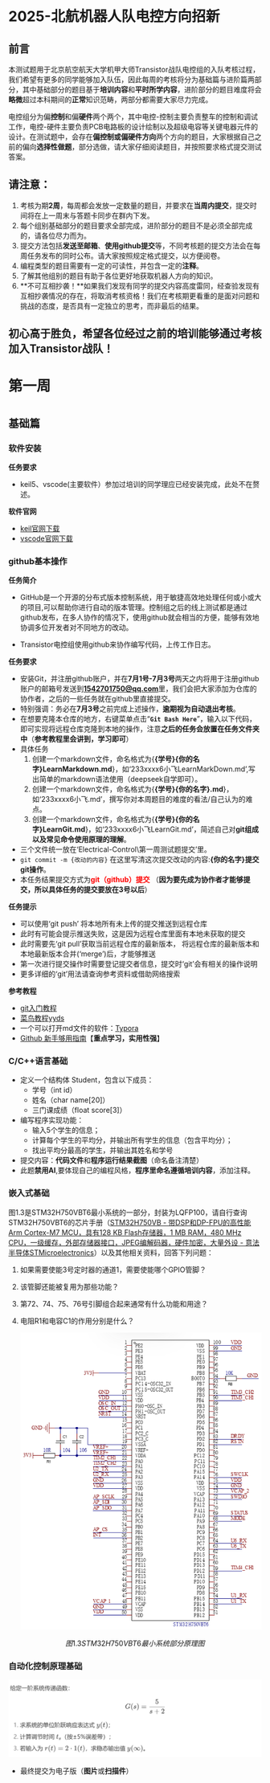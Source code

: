 # 2025-北航机器人队电控方向招新
## 前言
本测试题用于北京航空航天大学机甲大师Transistor战队电控组的入队考核过程，我们希望有更多的同学能够加入队伍，因此每周的考核将分为基础篇与进阶篇两部分，其中基础部分的题目基于**培训内容**和**平时所学内容**，进阶部分的题目难度将会**略微**超过本科期间的**正常**知识范畴，两部分都需要大家尽力完成。

电控组分为偏**控制**和偏**硬件**两个两个，其中电控-控制主要负责整车的控制和调试工作，电控-硬件主要负责PCB电路板的设计绘制以及超级电容等关键电器元件的设计。在测试题中，会存在**偏控制或偏硬件方向**两个方向的题目，大家根据自己之前的偏向**选择性做题**，部分选做，请大家仔细阅读题目，并按照要求格式提交测试答案。
## 请注意：

1. 考核为期**2周**，每周都会发放一定数量的题目，并要求在**当周内提交**，提交时间将在上一周末与答题卡同步在群内下发。
2. 每个组别基础部分的题目要求全部完成，进阶部分的题目不是必须全部完成的，请各位尽力而为。
3. 提交方法包括**发送至邮箱**、**使用github提交**等，不同考核题的提交方法会在每周任务发布的同时公布。请大家按照规定格式提交，以方便阅卷。
4. 编程类型的题目需要有一定的可读性，并包含一定的**注释**。
5. 了解其他组别的题目有助于各位更好地获取机器人方向的知识。
6. **不可互相抄袭！**如果我们发现有同学的提交内容高度雷同，经查验发现有互相抄袭情况的存在，将取消考核资格！我们在考核期更看重的是面对问题和挑战的态度，是否具有一定独立的思考，而非最后的结果。
## 初心高于胜负，希望各位经过之前的培训能够通过考核加入Transistor战队！
#
#
# 第一周
#
## 基础篇

### 软件安装
**任务要求**
- keil5、vscode(主要软件）参加过培训的同学理应已经安装完成，此处不在赘述。

**软件官网**
- [keil官网下载](https://gitee.com/link?target=https%3A%2F%2Fwww.keil.com%2Fdownload%2Fproduct%2F)
- [vscode官网下载](https://gitee.com/link?target=https%3A%2F%2Fcode.visualstudio.com%2F)

### github基本操作
**任务简介**

- GitHub是一个开源的分布式版本控制系统，用于敏捷高效地处理任何或小或大的项目,可以帮助你进行自动的版本管理。控制组之后的线上测试都是通过github发布，在多人协作的情况下，使用github就会相当的方便，能够有效地协调多位开发者对不同地方的改动。

- Transistor电控组使用github来协作编写代码，上传工作日志。

**任务要求**

- 安装Git，并注册github账户，并在**7月1号-7月3号**两天之内将用于注册github账户的邮箱号发送到**1542701750@qq.com**里，我们会把大家添加为仓库的协作者，之后的一些任务就在github里直接提交。
- 特别强调：务必在**7月3号**之前完成上述操作，**逾期视为自动退出考核**。
- 在想要克隆本仓库的地方，右键菜单点击“**`Git Bash Here`**”，输入以下代码，即可实现将远程仓库克隆到本地的操作，注意**之后的任务会放置在任务文件夹中**（**参考教程里会讲到，学习即可**）
- 具体任务
  1. 创建一个markdown文件，命名格式为{**{学号}{你的名字}LearnMarkdown.md**}，如‘233xxxx6小飞LearnMarkDown.md’,写出简单的markdown语法使用（deepseek自学即可）。
  2. 创建一个markdown文件，命名格式为{**{学号}{你的名字}.md**}，如‘233xxxx6小飞.md’，撰写你对本周题目的难度的看法/自己认为的难点。
  3. 创建一个markdown文件，命名格式为{**{学号}{你的名字}LearnGit.md**}，如‘233xxxx6小飞LearnGit.md’，简述自己对**git组成以及常见命令使用原理的理解**。
- 三个文件统一放在‘Electrical-Control\第一周测试题提交’里。
- `git commit -m {改动的内容}` 在这里写清这次提交改动的内容:**{你的名字}提交git操作**。
- 本任务结果提交方式为<font color='red'>**git（github）提交**</font> （**因为要先成为协作者才能够提交，所以具体任务的提交要放在3号以后**）  

**任务提示**

- 可以使用‘git push’ 将本地所有未上传的提交推送到远程仓库
- 此时有可能会提示推送失败，这是因为远程仓库里面有本地未获取的提交
- 此时需要先‘git pull’获取当前远程仓库的最新版本， 将远程仓库的最新版本和本地最新版本合并(‘merge’)后，才能够推送 
- 第一次进行提交操作时需要登记提交者信息，提交时‘git’会有相关的操作说明
- 更多详细的‘git’用法请查询参考资料或借助网络搜索

**参考教程**
 
- [git入门教程](https://www.cnblogs.com/imyalost/p/8762522.html)
- [菜鸟教程yyds](https://www.runoob.com/git/git-tutorial.html)
- 一个可以打开md文件的软件：[Typora](https://www.typora.io/windows/dev_release.html)
- [Github 新手够用指南](https://www.bilibili.com/video/BV1e541137Tc)【**重点学习，实用性强**】

### C/C++语言基础

- 定义一个结构体 Student，包含以下成员：
  - 学号（int id）
  - 姓名（char name[20]）
  - 三门课成绩（float score[3]）
- 编写程序实现功能：
  - 输入5个学生的信息；
  - 计算每个学生的平均分，并输出所有学生的信息（包含平均分）；
  - 找出平均分最高的学生，并输出其姓名和学号
- 提交内容：**代码文件**和**程序运行结果截图**（命名备注清楚）
- 此题**禁用AI**,要体现自己的编程风格，**程序里命名遵循培训内容**，添加注释。

### 嵌入式基础

图1.3是STM32H750VBT6最小系统的一部分，封装为LQFP100，请自行查询STM32H750VBT6的芯片手册（[STM32H750VB - 带DSP和DP-FPU的高性能Arm Cortex-M7 MCU，具有128 KB Flash存储器，1 MB RAM，480 MHz CPU，一级缓存，外部存储器接口，JPEG编解码器，硬件加密，大量外设 - 意法半导体STMicroelectronics](https://www.st.com.cn/zh/microcontrollers-microprocessors/stm32h750vb.html#overview)）以及其他相关资料，回答下列问题：

1. 如果需要使能3号定时器的通道1，需要使能哪个GPIO管脚？
2. 该管脚还能被复用为那些功能？
3. 第72、74、75、76号引脚组合起来通常有什么功能和用途？
4. 电阻R1和电容C1的作用分别是什么？


   ![1720884108267](README.assets/1720884108267.png)

$$
图1.3 STM32H750VBT6最小系统部分原理图
$$

### 自动化控制原理基础

  ![123456789321](README.assets/123456789321.png)

- 最终提交为电子版（**图片**或**扫描件**）



 

